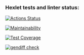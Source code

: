 ### Hexlet tests and linter status:
[![Actions Status](https://github.com/markelovalexdmi/frontend-project-46/workflows/hexlet-check/badge.svg)](https://github.com/markelovalexdmi/frontend-project-46/actions)

[![Maintainability](https://api.codeclimate.com/v1/badges/8042a0510ccfedfc9b94/maintainability)](https://codeclimate.com/github/markelovalexdmi/frontend-project-46/maintainability)

[![Test Coverage](https://api.codeclimate.com/v1/badges/8042a0510ccfedfc9b94/test_coverage)](https://codeclimate.com/github/markelovalexdmi/frontend-project-46/test_coverage)

[![gendiff check](https://github.com/markelovalexdmi/frontend-project-46/actions/workflows/gendiff-check.yml/badge.svg)](https://github.com/markelovalexdmi/frontend-project-46/actions/workflows/gendiff-check.yml)
